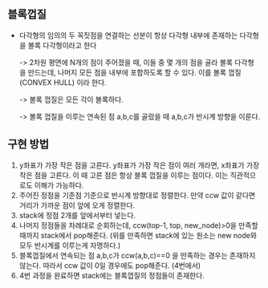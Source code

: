 ## 블록껍질
- 다각형의 임의의 두 꼭짓점을 연결하는 선분이 항상 다각형 내부에 존재하는 다각형을 볼록 다각형이라고 한다
  
  -> 2차원 평면에 N개의 점이 주어졌을 때, 이들 중 몇 개의 점을 골라 볼록 다각형을 만드는데, 나머지 모든 점을 내부에 포함하도록 할 수 있다. 이를 볼록 껍질 (CONVEX HULL) 이라 한다.
  
  -> 볼록 껍질은 모든 각이 볼록하다.
  
  -> 볼록 껍질을 이루는 연속된 점 a,b,c를 골랐을 때 a,b,c가 반시계 방향을 이룬다.


## 구현 방법
1. y좌표가 가장 작은 점을 고른다. y좌표가 가장 작은 점이 여러 개라면, x좌표가 가장 작은 점을 고른다. 이 때 고른 점은 항상 블록 껍질을 이루는 점이다. 이는 직관적으로도 이해가 가능하다.
2. 주어진 정점을 기준점 기준으로 반시계 방향대로 정렬한다. 만약 ccw 값이 같다면 거리가 가까운 점이 앞에 오게 정렬한다.
3. stack에 정점 2개를 앞에서부터 넣는다.
4. 나머지 정점들을 차례대로 순회하는데, ccw(top-1, top, new_node)>0을 만족할 때까지 stack에서 pop해준다. (위를 만족하면 stack에 있는 원소는 new node와 모두 반시계를 이루는게 자명하다.)
5. 블록껍질에서 연속되는 점 a,b,c가 ccw(a,b,c)==0 을 만족하는 경우는 존재하지 않는다. 따라서 ccw 값이 0일 경우에도 pop해준다. (4번에서)
6. 4번 과정을 완료하면 stack에는 블록껍질의 정점들이 존재한다. 
